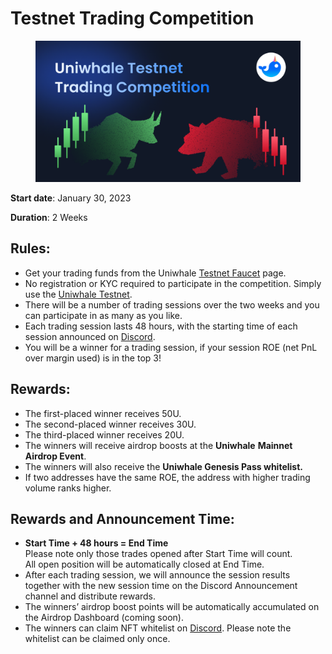 # Testnet Trading Competition



<figure><img src="../.gitbook/assets/medium_trading_competition.png" alt=""><figcaption></figcaption></figure>

**Start date**: January 30, 2023

**Duration**: 2 Weeks

## Rules: <a href="#b509" id="b509"></a>

* Get your trading funds from the Uniwhale [Testnet Faucet](broken-reference) page.
* No registration or KYC required to participate in the competition. Simply use the [Uniwhale Testnet](https://app.testnet.uniwhale.co/).
* There will be a number of trading sessions over the two weeks and you can participate in as many as you like.
* Each trading session lasts 48 hours, with the starting time of each session announced on [Discord](http://discord.gg/Uniwhale).
* You will be a winner for a trading session, if your session ROE (net PnL over margin used) is in the top 3!

## Rewards: <a href="#025a" id="025a"></a>

* The first-placed winner receives 50U.
* The second-placed winner receives 30U.
* The third-placed winner receives 20U.
* The winners will receive airdrop boosts at the **Uniwhale** **Mainnet Airdrop Event**.
* The winners will also receive the **Uniwhale Genesis Pass whitelist.**
* If two addresses have the same ROE, the address with higher trading volume ranks higher.

## Rewards and Announcement Time: <a href="#81ee" id="81ee"></a>

* **Start Time + 48 hours = End Time**\
  Please note only those trades opened after Start Time will count.\
  All open position will be automatically closed at End Time.
* After each trading session, we will announce the session results together with the new session time on the Discord Announcement channel and distribute rewards.
* The winners’ airdrop boost points will be automatically accumulated on the Airdrop Dashboard (coming soon).
* The winners can claim NFT whitelist on [Discord](http://discord.gg/Uniwhale). Please note the whitelist can be claimed only once.
